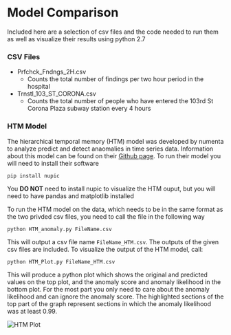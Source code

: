 # Model Comparison

Included here are a selection of csv files and the code needed to run them as
well as visualize their results using python 2.7

### CSV Files
- Prfchck_Fndngs_2H.csv
  - Counts the total number of findings per two hour period in the hospital
- Trnstl_103_ST_CORONA.csv
  - Counts the total number of people who have entered the 103rd St Corona Plaza
  subway station every 4 hours


### HTM Model
The hierarchical temporal memory (HTM) model was developed by numenta to analyze
predict and detect anaomalies in time series data.  Information about this model
can be found on their [Github page](https://github.com/numenta/nupic).  To run
their model you will need to install their software

    pip install nupic

You **DO NOT** need to install nupic to visualize the HTM ouput, but you will
need to have pandas and matplotlib installed

To run the HTM model on the data, which needs to be in the same format as the two
privded csv files, you need to call the file in the following way

    python HTM_anomaly.py FileName.csv

This will output a csv file name `FileName_HTM.csv`.  The outputs of the given
csv files are included.  To visualize the output of the HTM model, call:

    python HTM_Plot.py FileName_HTM.csv

This will produce a python plot which shows the original and predicted values on
the top plot, and the anomaly score and anomaly likelihood in the bottom plot.
For the most part you only need to care about the anomaly likelihood and can
ignore the anomaly score.  The highlighted sections of the top part of the graph
represent sections in which the anomaly likelihood was at least 0.99.

![HTM Plot](https://github.com/mseinstein/HTM/blob/master/ModelComparison/HTMplotExample.png)
